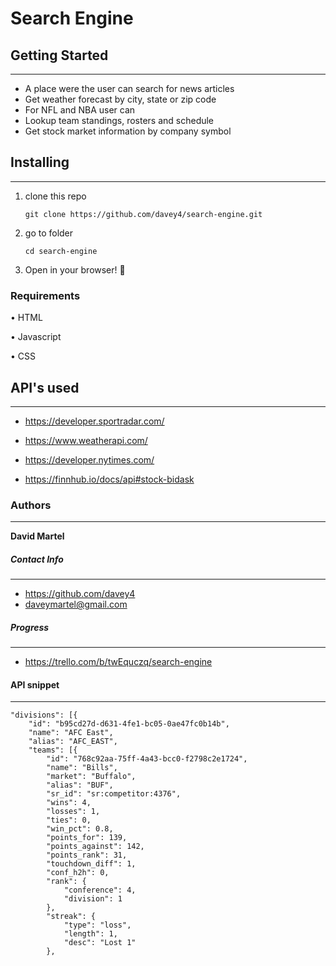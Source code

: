 # Search Engine

## Getting Started
---
- A place were the user can search for news articles
- Get weather forecast by city, state or zip code
- For NFL and NBA user can
- Lookup team standings, rosters and schedule
- Get stock market information by company symbol

## Installing
---

1. clone this repo
   ```
   git clone https://github.com/davey4/search-engine.git
   ```

2. go to folder
   ```
   cd search-engine
   ```

3. Open in your browser! :tada:

### Requirements

• HTML

• Javascript

• CSS



## API's used

---

- https://developer.sportradar.com/

- https://www.weatherapi.com/

- https://developer.nytimes.com/

- https://finnhub.io/docs/api#stock-bidask

### Authors
---
**David Martel**

##### Contact Info
---
- https://github.com/davey4
- daveymartel@gmail.com
##### Progress
---
- https://trello.com/b/twEquczq/search-engine

#### API snippet

----

```
"divisions": [{   
    "id": "b95cd27d-d631-4fe1-bc05-0ae47fc0b14b",
    "name": "AFC East",
    "alias": "AFC_EAST",
    "teams": [{
        "id": "768c92aa-75ff-4a43-bcc0-f2798c2e1724",
        "name": "Bills",
        "market": "Buffalo",
        "alias": "BUF",
        "sr_id": "sr:competitor:4376",
        "wins": 4,  
        "losses": 1,
        "ties": 0,  
        "win_pct": 0.8,
        "points_for": 139,
        "points_against": 142,
        "points_rank": 31,
        "touchdown_diff": 1,
        "conf_h2h": 0,
        "rank": {
            "conference": 4,
            "division": 1
        },
        "streak": {
            "type": "loss",
            "length": 1,
            "desc": "Lost 1"
        },
```
